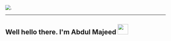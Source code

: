 ![.](https://res.cloudinary.com/dxpukw2x1/image/upload/v1622909349/_LinkedIn_Banner_1_qjozj7.png)
____
## Well hello there. I'm Abdul Majeed <img src="https://res.cloudinary.com/dxpukw2x1/image/upload/v1622918648/animation_640_kpk3ubf2_sibloc.gif" width="33px" >

